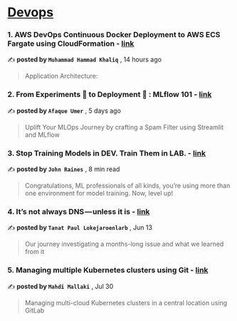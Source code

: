 
<h1><a href=https://medium.com/tag/devops/recommended target="_blank" rel="noopener noreferrer">Devops</a></h1>
<h3>1. AWS DevOps Continuous Docker Deployment to AWS ECS Fargate using CloudFormation - <a href=https://medium.com/@ch.hammad.khaliq/aws-devops-continuous-docker-deployment-to-aws-ecs-fargate-using-cloudformation-fe13f2792256?source=tag_recommended_feed---------0-84----------devops----------d0dfd56a_aaae_4c76_a017_129c481cb440------- target="_blank" rel="noopener noreferrer">link</a></h3>

✍️ **posted by `Muhammad Hammad Khaliq`** <date> , 14 hours ago</date>

<blockquote>Application Architecture:</blockquote>

<h3>2. From Experiments 🧪 to Deployment 🚀 : MLflow 101 - <a href=https://medium.com/towards-artificial-intelligence/from-experiments-to-deployment-mlflow-101-40638d0e7f26?source=tag_recommended_feed---------1-107----------devops----------d0dfd56a_aaae_4c76_a017_129c481cb440------- target="_blank" rel="noopener noreferrer">link</a></h3>

✍️ **posted by `Afaque Umer`** <date> , 5 days ago</date>

<blockquote>Uplift Your MLOps Journey by crafting a Spam Filter using Streamlit and MLflow</blockquote>

<h3>3. Stop Training Models in DEV. Train Them in LAB. - <a href=https://medium.com/@johndanielraines/stop-training-models-in-dev-train-them-in-lab-ad266c6ff3a6?source=tag_recommended_feed---------2-85----------devops----------d0dfd56a_aaae_4c76_a017_129c481cb440------- target="_blank" rel="noopener noreferrer">link</a></h3>

✍️ **posted by `John Raines`** <date> , 8 min read</date>

<blockquote>Congratulations, ML professionals of all kinds, you’re using more than one environment for model training. Now, level up!</blockquote>

<h3>4. It’s not always DNS — unless it is - <a href=https://medium.com/adevinta-tech-blog/its-not-always-dns-unless-it-is-16858df17d3f?source=tag_recommended_feed---------3-107----------devops----------d0dfd56a_aaae_4c76_a017_129c481cb440------- target="_blank" rel="noopener noreferrer">link</a></h3>

✍️ **posted by `Tanat Paul Lokejaroenlarb`** <date> , Jun 13</date>

<blockquote>Our journey investigating a months-long issue and what we learned from it</blockquote>

<h3>5. Managing multiple Kubernetes clusters using Git - <a href=https://medium.com/itnext/managing-multiple-kubernetes-clusters-using-git-cd068bbd85ac?source=tag_recommended_feed---------4-85----------devops----------d0dfd56a_aaae_4c76_a017_129c481cb440------- target="_blank" rel="noopener noreferrer">link</a></h3>

✍️ **posted by `Mahdi Mallaki`** <date> , Jul 30</date>

<blockquote>Managing multi-cloud Kubernetes clusters in a central location using GitLab</blockquote>

